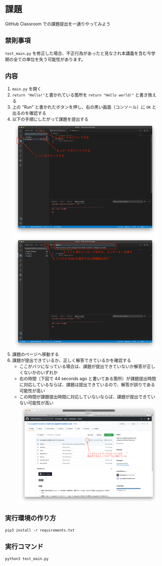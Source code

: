 # 課題
GitHub Classroom での課題提出を一通りやってみよう

## 禁則事項
`test_main.py` を修正した場合、不正行為があったと見なされ本講義を含む今学期の全ての単位を失う可能性があります。

## 内容

1. `main.py` を開く
1. `return "Hello!"`と書かれている箇所を `return "Hello world!"` と書き換える
1. 上の "Run" と書かれたボタンを押し、右の黒い画面（コンソール）に `OK` と出るのを確認する
1. 以下の手順にしたがって課題を提出する
![提出手順](figs/submit-initial.png)
![提出手順](figs/submit-commit.png)
1. 課題のページへ移動する
1. 課題が提出できているか、正しく解答できているかを確認する
   - ここがバツになっている場合は、課題が提出できていないか解答が正しくないかのいずれか
   - 右の時間（下図で 44 seconds ago と書いてある箇所）が課題提出時間に対応しているならば、課題は提出できているので、解答が誤りである可能性が高い
   - この時間が課題提出時間に対応していないならば、課題が提出できていない可能性が高い
![課題のチェック](figs/check.png)

## 実行環境の作り方
`pip3 install -r requirements.txt`

## 実行コマンド
`python3 test_main.py`
